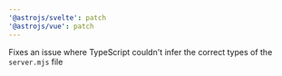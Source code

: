 ```yaml
---
'@astrojs/svelte': patch
'@astrojs/vue': patch
---
```


Fixes an issue where TypeScript couldn't infer the correct types of the `server.mjs` file
